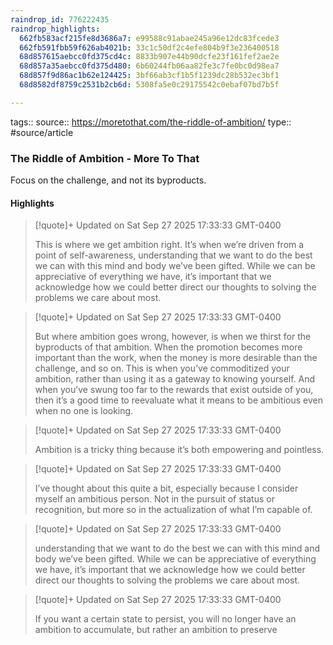 ```yaml
---
raindrop_id: 776222435
raindrop_highlights:
  662fb583acf215fe8d3686a7: e99588c91abae245a96e12dc83fcede3
  662fb591fbb59f626ab4021b: 33c1c50df2c4efe804b9f3e236400518
  68d857615aebcc0fd375cd4c: 8833b907e44b90dcfe23f161fef2ae2e
  68d857a35aebcc0fd375d480: 6b60244fb06aa82fe3c7fe0bc0d98ea7
  68d857f9d86ac1b62e124425: 3bf66ab3cf1b5f1239dc28b532ec3bf1
  68d8582df8759c2531b2cb6d: 5308fa5e0c29175542c0ebaf07bd7b5f

---
```


tags::
source:: https://moretothat.com/the-riddle-of-ambition/
type:: #source/article

### The Riddle of Ambition - More To That

Focus on the challenge, and not its byproducts.

#### Highlights

> [!quote]+ Updated on Sat Sep 27 2025 17:33:33 GMT-0400
>
> This is where we get ambition right. It’s when we’re driven from a point of self-awareness, understanding that we want to do the best we can with this mind and body we’ve been gifted. While we can be appreciative of everything we have, it’s important that we acknowledge how we could better direct our thoughts to solving the problems we care about most.

> [!quote]+ Updated on Sat Sep 27 2025 17:33:33 GMT-0400
>
> But where ambition goes wrong, however, is when we thirst for the byproducts of that ambition. When the promotion becomes more important than the work, when the money is more desirable than the challenge, and so on. This is when you’ve commoditized your ambition, rather than using it as a gateway to knowing yourself. And when you’ve swung too far to the rewards that exist outside of you, then it’s a good time to reevaluate what it means to be ambitious even when no one is looking.

> [!quote]+ Updated on Sat Sep 27 2025 17:33:33 GMT-0400
>
> Ambition is a tricky thing because it’s both empowering and pointless.

> [!quote]+ Updated on Sat Sep 27 2025 17:33:33 GMT-0400
>
> I’ve thought about this quite a bit, especially because I consider myself an ambitious person. Not in the pursuit of status or recognition, but more so in the actualization of what I’m capable of.

> [!quote]+ Updated on Sat Sep 27 2025 17:33:33 GMT-0400
>
> understanding that we want to do the best we can with this mind and body we’ve been gifted. While we can be appreciative of everything we have, it’s important that we acknowledge how we could better direct our thoughts to solving the problems we care about most.

> [!quote]+ Updated on Sat Sep 27 2025 17:33:33 GMT-0400
>
> If you want a certain state to persist, you will no longer have an ambition to accumulate, but rather an ambition to preserve
